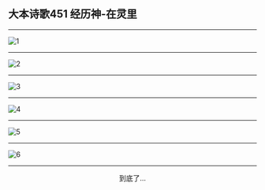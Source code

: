
## 大本诗歌451 经历神-在灵里
        
<div id="aplayer0"></div>

---

<img alt="1" data-original="https://cdn.jsdelivr.net/gh/k34869/shi/data/d0450/1">

---

<img alt="2" data-original="https://cdn.jsdelivr.net/gh/k34869/shi/data/d0450/2">

---

<img alt="3" data-original="https://cdn.jsdelivr.net/gh/k34869/shi/data/d0450/3">

---

<img alt="4" data-original="https://cdn.jsdelivr.net/gh/k34869/shi/data/d0450/4">

---

<img alt="5" data-original="https://cdn.jsdelivr.net/gh/k34869/shi/data/d0450/5">

---

<img alt="6" data-original="https://cdn.jsdelivr.net/gh/k34869/shi/data/d0450/6">

---

<p style="text-align: center">到底了...</p>

<script src="/js/dist-view.js"></script>

<script>
MAIN.id = 'd0450';
        
const ap0 = new APlayer({
    container: document.getElementById('aplayer0'),
    volume: 1,
    loop: 'none',
    preload: 'none',
    audio: [{
        name: '大本诗歌451.mp3',
        artist: '大本诗歌',
        url: 'https://res.wx.qq.com/voice/getvoice?mediaid=MzI0NTk3MDM5M18yMjQ3NDkzMDg1',
        cover: '/favicon'
    }]
});
</script>
